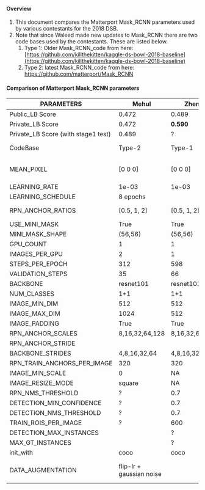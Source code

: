 #### Overview

1. This document compares the Matterport Mask_RCNN parameters used by various contestants for the 2018 DSB. 
2. Note that since Waleed made new updates to Mask_RCNN there are two code bases used by the contestants. These are listed below.
   1. Type 1: Older Mask_RCNN_code from here: [https://github.com/killthekitten/kaggle-ds-bowl-2018-baseline](https://github.com/killthekitten/kaggle-ds-bowl-2018-baseline)
   2. Type 2: latest Mask_RCNN_code from here: https://github.com/matterport/Mask_RCNN

#### Comparison of Matterport Mask_RCNN parameters

| PARAMETERS                          | Mehul                    | Zheng          | Waleed              | Avi                   |
| ----------------------------------- | ------------------------ | -------------- | ------------------- | --------------------- |
| Public_LB Score                     | 0.472                    | 0.489          | 0.476               | **0.532**             |
| Private_LB Score                    | 0.472                    | **0.590**      | 0.433               | **0.560**             |
| Private_LB Score (with stage1 test) | 0.489                    | ?              | ?                   | ?                     |
| CodeBase                            | Type-2                   | Type-1         | Type2               | Type 1?               |
| MEAN_PIXEL                          | [0 0 0]                  | [0 0 0]        | [43.53 39.56 48.22] | [123.7, 116,8, 103,9] |
| LEARNING_RATE                       | 1e-03                    | 1e-03          | 1e-03               | 1e-02                 |
| LEARNING_SCHEDULE                   | 8 epochs                 |                | ?                   |                       |
| RPN_ANCHOR_RATIOS                   | [0.5, 1, 2]              | [0.5, 1, 2]    | [0.5, 1, 2]         | [0.5, 1, 2]           |
| USE_MINI_MASK                       | True                     | True           | True                | **False**             |
| MINI_MASK_SHAPE                     | (56,56)                  | (56,56)        | (56,56)             | ?                     |
| GPU_COUNT                           | 1                        | 1              | ?                   | ?                     |
| IMAGES_PER_GPU                      | 2                        | 1              | 6                   | ?                     |
| STEPS_PER_EPOCH                     | 312                      | 598            | ?                   | ?                     |
| VALIDATION_STEPS                    | 35                       | 66             | ?                   | ?                     |
| BACKBONE                            | resnet101                | resnet101      | resnet50            | ?                     |
| NUM_CLASSES                         | 1+1                      | 1+1            | 1+1                 | 1+1                   |
| IMAGE_MIN_DIM                       | 512                      | 512            | 512                 | 512                   |
| IMAGE_MAX_DIM                       | 1024                     | 512            | 512                 | 1024                  |
| IMAGE_PADDING                       | True                     | True           | Removed             |                       |
| RPN_ANCHOR_SCALES                   | 8,16,32,64,128           | 8,16,32,64,128 | 8,16,32,64,128      |                       |
| RPN_ANCHOR_STRIDE                   |                          |                |                     | 1                     |
| BACKBONE_STRIDES                    | 4,8,16,32,64             | 4,8,16,32,64   |                     |                       |
| RPN_TRAIN_ANCHORS_PER_IMAGE         | 320                      | 320            | **64**              | 250                   |
| IMAGE_MIN_SCALE                     | 0                        | NA             | **2**               |                       |
| IMAGE_RESIZE_MODE                   | square                   | NA             | crop                | NA                    |
| RPN_NMS_THRESHOLD                   | ?                        | 0.7            |                     |                       |
| DETECTION_MIN_CONFIDENCE            | ?                        | 0.7            |                     | 0.8                   |
| DETECTION_NMS_THRESHOLD             | ?                        | 0.7            |                     | 0.3                   |
| TRAIN_ROIS_PER_IMAGE                | ?                        | 600            |                     |                       |
| DETECTION_MAX_INSTANCES             |                          | ?              | ?                   | 500                   |
| MAX_GT_INSTANCES                    |                          | ?              | ?                   | 500                   |
| init_with                           | coco                     | coco           | ?                   |                       |
| DATA_AUGMENTATION                   | flip-lr + gaussian noise |                | flip-lr + flip-up   | rotate zoom, noise    |